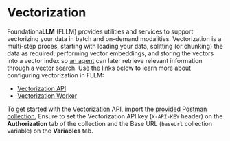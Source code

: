 # Vectorization

Foundationa**LLM** (FLLM) provides utilities and services to support vectorizing your data in batch and on-demand modalities. Vectorization is a multi-step proces, starting with loading your data, splitting (or chunking) the data as required, performing vector embeddings, and storing the vectors into a vector index so [an agent](../agents/index.md) can later retrieve relevant information through a vector search. Use the links below to learn more about configuring vectorization in FLLM:

- [Vectorization API](vectorization-api.md)
- [Vectorization Worker](vectorization-worker.md)

To get started with the Vectorization API, import the [provided Postman collection.](./FoundationaLLM.Vectorization.API.postman_collection.json) Ensure to set the Vectorization API key (`X-API-KEY` header) on the **Authorization** tab of the collection and the Base URL (`baseUrl` collection variable) on the **Variables** tab.
